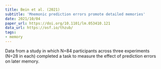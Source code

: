```yaml
---
title: Bein et al. (2021)
subtitle: 'Mnemonic prediction errors promote detailed memories'
date: 2021/10/04
paper_url: https://doi.org/10.1101/lm.053410.121
data_url: https://osf.io/thzub/
tags:
- memory
---
```


Data from a study in which N=84 participants across three experiments (N=28 in each) completed a task to measure the effect of prediction errors on later memory.
